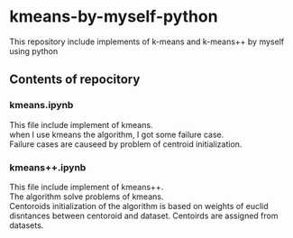 # kmeans-by-myself-python
This repository include implements of k-means and k-means++ by myself using python 

## Contents of repocitory
### kmeans.ipynb  
This file include implement of kmeans.  
when I use kmeans the algorithm, I got some failure case.  
Failure cases are causeed by problem of centroid initialization.  
                
### kmeans++.ipynb  
This file include implement of kmeans++.  
The algorithm solve problems of kmeans.  
Centoroids initialization of the algorithm is based on weights of euclid disntances between centoroid and dataset.
Centoirds are assigned from datasets.
